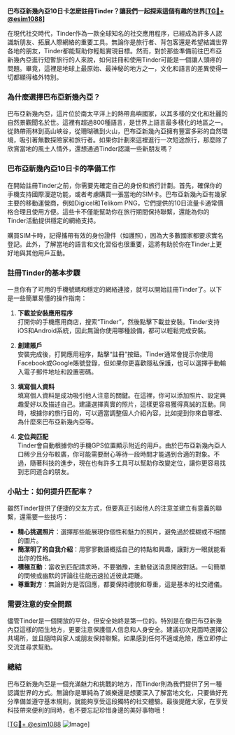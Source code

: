 **巴布亞新幾內亞10日卡怎麽註冊Tinder？讓我們一起探索這個有趣的世界[[TG💪+ @esim1088](https://t.me/s/esim1088)]**

在現代社交時代，Tinder作為一款全球知名的社交應用程序，已經成為許多人認識新朋友、拓展人際網絡的重要工具。無論你是旅行者、背包客還是希望結識世界各地的朋友，Tinder都能幫助你輕鬆實現目標。然而，對於那些準備前往巴布亞新幾內亞進行短暫旅行的人來說，如何註冊和使用Tinder可能是一個讓人頭疼的問題。畢竟，這裡是地球上最原始、最神秘的地方之一，文化和語言的差異使得一切都顯得格外特別。

### **為什麼選擇巴布亞新幾內亞？**
巴布亞新幾內亞，這片位於南太平洋上的熱帶島嶼國家，以其多樣的文化和壯麗的自然景觀聞名於世。這裡有超過800種語言，是世界上語言最多樣化的地區之一。從熱帶雨林到高山峽谷，從珊瑚礁到火山，巴布亞新幾內亞擁有豐富多彩的自然環境，吸引著無數探險家和旅行者。如果你計劃來這裡進行一次短途旅行，那麼除了欣賞當地的風土人情外，還想通過Tinder認識一些新朋友嗎？

### **巴布亞新幾內亞10日卡的準備工作**
在開始註冊Tinder之前，你需要先確定自己的身份和旅行計劃。首先，確保你的手機支持國際漫遊功能，或者考慮購買一張當地的SIM卡。巴布亞新幾內亞有幾家主要的移動運營商，例如Digicel和Telikom PNG，它們提供的10日流量卡通常價格合理且使用方便。這些卡不僅能幫助你在旅行期間保持聯繫，還能為你的Tinder活動提供穩定的網絡支持。

購買SIM卡時，記得攜帶有效的身份證件（如護照），因為大多數國家都要求實名登記。此外，了解當地的語言和文化習俗也很重要，這將有助於你在Tinder上更好地與其他用戶互動。

### **註冊Tinder的基本步驟**
一旦你有了可用的手機號碼和穩定的網絡連接，就可以開始註冊Tinder了。以下是一些簡單易懂的操作指南：

1. **下載並安裝應用程序**  
   打開你的手機應用商店，搜索“Tinder”，然後點擊下載並安裝。Tinder支持iOS和Android系統，因此無論你使用哪種設備，都可以輕鬆完成安裝。

2. **創建賬戶**  
   安裝完成後，打開應用程序，點擊“註冊”按鈕。Tinder通常會提示你使用Facebook或Google賬號登錄，但如果你更喜歡隱私保護，也可以選擇手動輸入電子郵件地址和設置密碼。

3. **填寫個人資料**  
   填寫個人資料是成功吸引他人注意的關鍵。在這裡，你可以添加照片、設定興趣愛好以及描述自己。建議選擇真實的照片，這樣更容易獲得真誠的互動。同時，根據你的旅行目的，可以適當調整個人介紹內容，比如提到你來自哪裡、為什麼來巴布亞新幾內亞等。

4. **定位與匹配**  
   Tinder會自動根據你的手機GPS位置顯示附近的用戶。由於巴布亞新幾內亞人口稀少且分布較廣，你可能需要耐心等待一段時間才能遇到合適的對象。不過，隨著科技的進步，現在也有許多工具可以幫助你改變定位，讓你更容易找到志同道合的朋友。

### **小貼士：如何提升匹配率？**
雖然Tinder提供了便捷的交友方式，但要真正引起他人的注意並建立有意義的聯繫，還需要一些技巧：

- **精心挑選照片**：選擇那些能展現你個性和魅力的照片，避免過於模糊或不相關的圖片。
- **簡潔明了的自我介紹**：用寥寥數語概括自己的特點和興趣，讓對方一眼就能看出你的性格。
- **積極互動**：當收到匹配請求時，不要猶豫，主動發送消息開啟對話。一句簡單的問候或幽默的評論往往能迅速拉近彼此距離。
- **尊重對方**：無論對方是否回應，都要保持禮貌和尊重，這是基本的社交禮儀。

### **需要注意的安全問題**
儘管Tinder是一個開放的平台，但安全始終是第一位的。特別是在像巴布亞新幾內亞這樣的陌生地方，更要注意保護個人信息和人身安全。建議初次見面時選擇公共場所，並且隨時與家人或朋友保持聯繫。如果感到任何不適或危險，應立即停止交流並尋求幫助。

### **總結**
巴布亞新幾內亞是一個充滿魅力和挑戰的地方，而Tinder則為我們提供了另一種認識世界的方式。無論你是單純為了娛樂還是想要深入了解當地文化，只要做好充分準備並遵守基本規則，就能夠享受這段獨特的社交體驗。最後提醒大家，在享受科技帶來便利的同時，也不要忘記珍惜身邊的美好事物哦！

[[TG💪+ @esim1088](https://t.me/s/esim1088) ![Image](https://i.postimg.cc/4NQfJmqS/Snipaste-2025-05-13-00-14-12.png)]